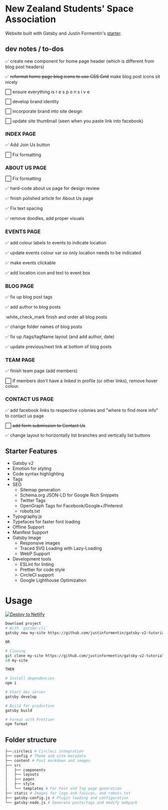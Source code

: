 # New Zealand Students' Space Association
Website built with Gatsby and Justin Formentin's <a href="https://github.com/justinformentin/gatsby-v2-tutorial-starter">starter</a>.

## dev notes / to-dos
:white_check_mark: create new component for home page header (which is different from blog post headers)

:white_check_mark: <strike>reformat home page blog icons to use CSS Grid</strike> make blog post icons sit nicely

:white_large_square: ensure everything is r e s p o n s i v e

:white_large_square: develop brand identity

:white_large_square: incorporate brand into site design

:white_large_square: update site thumbnail (seen when you paste link into facebook)

### INDEX PAGE

:white_check_mark: Add Join Us button

:white_large_square: Fix formatting

### ABOUT US PAGE

:white_large_square: Fix formatting

:white_check_mark: hard-code about us page for design review

:white_check_mark: finish polished article for About Us page

:white_check_mark: Fix text spacing

:white_check_mark: remove doodles, add proper visuals

### EVENTS PAGE

:white_check_mark: add colour labels to events to indicate location

:white_check_mark: update events colour var so only location needs to be indicated

:white_check_mark: make events clickable

:white_check_mark: add location icon and text to event box

### BLOG PAGE

:white_check_mark: fix up blog post tags 

:white_check_mark: add author to blog posts

:white_check_mark finish and order all blog posts

:white_check_mark: change folder names of blog posts

:white_check_mark: fix up /tags/tagName layout (and add author, date)

:white_check_mark: update previous/next link at bottom of blog posts

### TEAM PAGE

:white_check_mark: finish team page (add members)

:white_large_square: If members don't have a linked in profile (or other links), remove hover colour.

### CONTACT US PAGE

:white_check_mark: add facebook links to respective colonies and "where to find more info" to contact us page

:white_large_square: <strike>add form submission to Contact Us</strike>

:white_check_mark: change layout to horizontally list branches and vertically list buttons

## Starter Features

- Gatsby v2
- Emotion for styling
- Code syntax highlighting
- Tags
- SEO
  - Sitemap generation
  - Schema.org JSON-LD for Google Rich Snippets
  - Twitter Tags
  - OpenGraph Tags for Facebook/Google+/Pinterest
  - robots.txt
- Typography.js
- Typefaces for faster font loading
- Offline Support
- Manifest Support
- Gatsby Image
  - Responsive images
  - Traced SVG Loading with Lazy-Loading
  - WebP Support
- Development tools
  - ESLint for linting
  - Prettier for code style
  - CircleCI support
  - Google Lighthouse Optimization

# Usage

[![Deploy to Netlify](https://www.netlify.com/img/deploy/button.svg)](https://app.netlify.com/start/deploy?repository=https://github.com/justinformentin/gatsby-v2-tutorial-starter)

```bash
Download project
# With `gatsby-cli`
gatsby new my-site https://github.com/justinformentin/gatsby-v2-tutorial-starter

OR

# Cloning
git clone my-site https://github.com/justinformentin/gatsby-v2-tutorial-starter.git
cd my-site

THEN

# Install dependencies
npm i

# Start dev server
gatsby develop

# Build for production
gatsby build

# Format with Prettier
npm format

```

## Folder structure
```bash
├──.circleci # Circleci integration
├── config # Theme and site metadata
├── content # Post markdown and images
├── src
│   ├── components
│   ├── layouts
│   ├── pages
│   ├── style
│   └── templates # For Post and Tag page generation
├── static # Images for logo and favicon, and robots.txt
├── gatsby-config.js # Plugin loading and configuration
└── gatsby-node.js # Generate posts/tags and modify webpack
```
